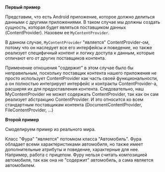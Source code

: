 **Первый пример**

Представим, что есть Android приложение, которое должно делиться данными с другими приложениями. В таком случае мы должны создать сущность, которая будет являться поставщиком данных (ContentProvider). Назовем ее `MyContentProvider`.

В данном случае, `MyContentProvider` "является" ContentProvider-ом, потому что он наследует все его интерфейсы и поведение, но также реализует специфичный контент и логику доступа к данным, которые отличают его от других поставщиков контента.

Применение отношения "содержит" в этом случае было бы неправильным, поскольку поставщик контента нашего приложения не просто использует ContentProvider как часть своей функциональности, а он полностью интегрирует интерфейс и контракты ContentProvider-а, расширяя их для предоставления контента. Следовательно, наш MyContentProvider не может содержать ContentProvider, так как он сам реализует абстракцию ContentProvider. И это относится ко всем стандартным поставщикам контента (DocumentContentProvider, FileContentProvider, ...)


**Второй пример**

Смоделируем пример из реального мира.

Класс "Фура" "является" потомком класса "Автомобиль". Фура обладает всеми характеристиками автомобиля, но также имеет дополнительные атрибуты и поведение, характерные для нее. Например, работа с прицепом. Фуру нельзя считать композицией автомобиля, так как она не "содержит" автомобиль, а сама является автомобилем.
